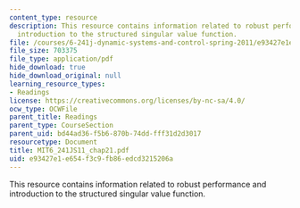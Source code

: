 ```yaml
---
content_type: resource
description: This resource contains information related to robust performance and
  introduction to the structured singular value function.
file: /courses/6-241j-dynamic-systems-and-control-spring-2011/e93427e1e654f3c9fb86edcd3215206a_MIT6_241JS11_chap21.pdf
file_size: 703375
file_type: application/pdf
hide_download: true
hide_download_original: null
learning_resource_types:
- Readings
license: https://creativecommons.org/licenses/by-nc-sa/4.0/
ocw_type: OCWFile
parent_title: Readings
parent_type: CourseSection
parent_uid: bd44ad36-f5b6-870b-74dd-fff31d2d3017
resourcetype: Document
title: MIT6_241JS11_chap21.pdf
uid: e93427e1-e654-f3c9-fb86-edcd3215206a
---
```

This resource contains information related to robust performance and introduction to the structured singular value function.